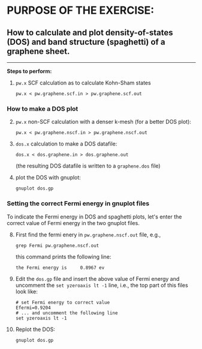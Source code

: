 # PURPOSE OF THE EXERCISE:
## How to calculate and plot density-of-states (DOS) and band structure (spaghetti) of a graphene sheet.
--------------------------------------------------------------------

**Steps to perform:**

1. `pw.x` SCF calculation as to calculate Kohn-Sham states

       pw.x < pw.graphene.scf.in > pw.graphene.scf.out


### How to make a DOS plot

2. `pw.x` non-SCF calculation with a denser k-mesh (for a better DOS plot):

       pw.x < pw.graphene.nscf.in > pw.graphene.nscf.out


3. `dos.x` calculation to make a DOS datafile:

       dos.x < dos.graphene.in > dos.graphene.out

    (the resulting DOS datafile is written to a `graphene.dos` file)


4. plot the DOS with gnuplot:

       gnuplot dos.gp


### Setting the correct Fermi energy in gnuplot files

To indicate the Fermi energy in DOS and spaghetti plots, let's enter the
correct value of Fermi energy in the two gnuplot files. 

8. First find the fermi enery in `pw.graphene.nscf.out` file, e.g.,

       grep Fermi pw.graphene.nscf.out
       
   this command prints the following line:
   
       the Fermi energy is     0.8967 ev

9. Edit the `dos.gp` file and insert the above
   value of Fermi energy and uncomment the `set yzeroaxis lt -1` line,
   i.e., the top part of this files look like:
   
       # set Fermi energy to correct value
       Efermi=0.9204
       # ... and uncomment the following line
       set yzeroaxis lt -1
       
10. Replot the DOS:

        gnuplot dos.gp
